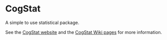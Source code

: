 # CogStat
A simple to use statistical package.

See the [CogStat website](https://www.cogstat.org/) and the [CogStat Wiki pages](https://github.com/cogstat/cogstat/wiki) for more information.
